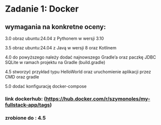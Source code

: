 # Zadanie 1: Docker

## wymagania na konkretne oceny:

3.0 obraz ubuntu:24.04 z Pythonem w wersji 3.10

3.5 obraz ubuntu:24.04 z Javą w wersji 8 oraz Kotlinem

4.0 do powyższego należy dodać najnowszego Gradle’a oraz paczkę JDBC SQLite w ramach 
projektu na Gradle (build.gradle)

4.5 stworzyć przykład typu HelloWorld oraz uruchomienie aplikacji przez CMD oraz gradle

5.0 dodać konfigurację docker-compose

### link dockerhub: (https://hub.docker.com/r/szymonoles/my-fullstack-app/tags)

### zrobione do : 4.5